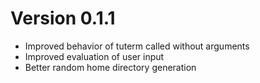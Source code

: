 # Version 0.1.1

- Improved behavior of tuterm called without arguments
- Improved evaluation of user input
- Better random home directory generation
